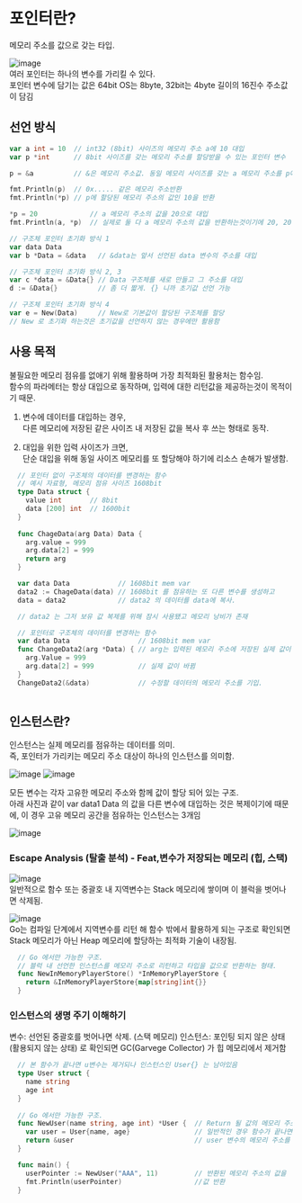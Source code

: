 # 포인터란?

메모리 주소를 값으로 갖는 타입.

![image](../../img/pointer1.png)  
여러 포인터는 하나의 변수를 가리킬 수 있다.  
포인터 변수에 담기는 값은 64bit OS는 8byte, 32bit는 4byte 길이의 16진수 주소값이 담김

## 선언 방식

  ```go
  var a int = 10  // int32 (8bit) 사이즈의 메모리 주소 a에 10 대입
  var p *int      // 8bit 사이즈를 갖는 메모리 주소를 할당받을 수 있는 포인터 변수

  p = &a          // &은 메모리 주소값. 동일 메모리 사이즈를 갖는 a 메모리 주소를 p에 값으로 할당

  fmt.Println(p)  // 0x..... 같은 메모리 주소반환
  fmt.Println(*p) // p에 할당된 메모리 주소의 값인 10을 반환

  *p = 20             // a 메모리 주소의 값을 20으로 대입
  fmt.Println(a, *p)  // 실제로 둘 다 a 메모리 주소의 값을 반환하는것이기에 20, 20 반환

  // 구조체 포인터 초기화 방식 1
  var data Data
  var b *Data = &data   // &data는 앞서 선언된 data 변수의 주소를 대입

  // 구조체 포인터 초기화 방식 2, 3
  var c *data = &Data{} // Data 구조체를 새로 만들고 그 주소를 대입
  d := &Data{}          // 좀 더 짧게. {} 니까 초기값 선언 가능

  // 구조체 포인터 초기화 방식 4
  var e = New(Data)     // New로 기본값이 할당된 구조체를 할당
  // New 로 초기화 하는것은 초기값을 선언하지 않는 경우에만 활용함

  ```

## 사용 목적

불필요한 메모리 점유를 없애기 위해 활용하며 가장 최적화된 활용처는 함수임.  
함수의 파라메터는 항상 대입으로 동작하며, 입력에 대한 리턴값을 제공하는것이 목적이기 때문.

1. 변수에 데이터를 대입하는 경우,  
   다른 메모리에 저장된 같은 사이즈 내 저장된 값을 복사 후 쓰는 형태로 동작.  

2. 대입을 위한 입력 사이즈가 크면,  
   단순 대입을 위해 동일 사이즈 메모리를 또 할당해야 하기에 리소스 손해가 발생함.

```go
  // 포인터 없이 구조체의 데이터를 변경하는 함수
  // 예시 자료형, 메모리 점유 사이즈 1608bit
  type Data struct {
    value int       // 8bit
    data [200] int  // 1600bit
  }
  
  func ChageData(arg Data) Data {
    arg.value = 999
    arg.data[2] = 999
    return arg
  }

  var data Data            // 1608bit mem var
  data2 := ChageData(data) // 1608bit 를 점유하는 또 다른 변수를 생성하고
  data = data2             // data2 의 데이터를 data에 복사.

  // data2 는 그저 보유 값 복제를 위해 잠시 사용됐고 메모리 낭비가 존재
```

```go
  // 포인터로 구조체의 데이터를 변경하는 함수
  var data Data                 // 1608bit mem var
  func ChangeData2(arg *Data) { // arg는 입력된 메모리 주소에 저장된 실제 값이 됨 
    arg.Value = 999
    arg.data[2] = 999           // 실제 값이 바뀜
  }
  ChangeData2(&data)            // 수정할 데이터의 메모리 주소를 기입.
  

```

## 인스턴스란?

인스턴스는 실제 메모리를 점유하는 데이터를 의미.  
즉, 포인터가 가리키는 메모리 주소 대상이 하나의 인스턴스를 의미함.  

![image](../../img/pointer2.png)
![image](../../img/pointer3.png)  

모든 변수는 각자 고유한 메모리 주소와 함께 값이 할당 되어 있는 구조.  
아래 사진과 같이 var data1 Data 의 값을 다른 변수에 대입하는 것은 복제이기에 때문에, 이 경우 고유 메모리 공간을 점유하는 인스턴스는 3개임

![image](../../img/pointer4.png)  

### Escape Analysis (탈출 분석) - Feat,변수가 저장되는 메모리 (힙, 스택)

![image](../../img/stack_memory_frame.png)  
일반적으로 함수 또는 중괄호 내 지역변수는 Stack 메모리에 쌓이며 이 블럭을 벗어나면 삭제됨.  

![image](../../img/memory.png)  
Go는 컴파일 단계에서 지역변수를 리턴 해 함수 밖에서 활용하게 되는 구조로 확인되면 Stack 메모리가 아닌 Heap 메모리에 할당하는 최적화 기술이 내장됨.

```go
  // Go 에서만 가능한 구조.
  // 블럭 내 선언한 인스턴스를 메모리 주소로 리턴하고 타입을 값으로 반환하는 형태.
  func NewInMemoryPlayerStore() *InMemoryPlayerStore {
    return &InMemoryPlayerStore{map[string]int{}}
  }
```

### 인스턴스의 생명 주기 이해하기

변수: 선언된 중괄호를 벗어나면 삭제. (스택 메모리)
인스턴스: 포인팅 되지 않은 상태 (활용되지 않는 상태) 로 확인되면 GC(Garvege Collector) 가 힙 메모리에서 제거함

```go
  // 본 함수가 끝나면 u변수는 제거되나 인스턴스인 User{} 는 남아있음
  type User struct {
    name string
    age int
  }
  
  // Go 에서만 가능한 구조.
  func NewUser(name string, age int) *User {  // Return 될 값의 메모리 주소는 함수 내 지역 변수임.
    var user = User{name, age}                // 일반적인 경우 함수가 끝나면 삭제됨
    return &user                              // user 변수의 메모리 주소를 반환 선언 (Go만 가능)
  }

  func main() {
    userPointer := NewUser("AAA", 11)         // 반환된 메모리 주소의 값을  변수에 담았음을 확인하여 컴파일 단계에서 힙 메모리로 전환
    fmt.Println(userPointer)                  //값 반환
  }
  
```
